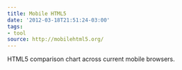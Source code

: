 ```yaml
---
title: Mobile HTML5
date: '2012-03-18T21:51:24-03:00'
tags:
- tool
source: http://mobilehtml5.org/
---
```

HTML5 comparison chart across current mobile browsers.
